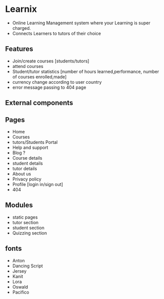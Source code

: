 # Learnix 
- Online Learning Management system where your Learning is super charged. 
- Connects Learners to tutors of their choice

## Features
   - Join/create courses [students/tutors]
   - attend courses
   - Student/tutor statistics [number of hours learned,performance, number of courses enrolled,made]
   - currency change according to user country
   - error message passing to 404 page
## External components

## Pages
  - Home
  - Courses
  - tutors/Students Portal
  - Help and support
  - Blog ?
  - Course details
  - student details
  - tutor details
  - About us
  - Privacy policy
  - Profile [login in/sign out]
  - 404 


## Modules
  - static pages
  - tutor section
  - student section
  - Quizzing section

## fonts 
  - Anton
  - Dancing Script
  - Jersey
  - Kanit
  - Lora
  - Oswald
  - Pacifico
